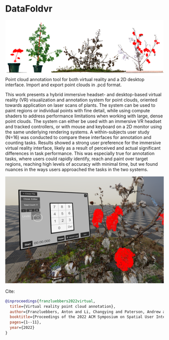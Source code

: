 # DataFoldvr

![cover image](Images/cover.png)
Point cloud annotation tool for both virtual reality and a 2D desktop interface. Import and export point clouds in .pcd format.

This work presents a hybrid immersive headset- and desktop-based virtual reality (VR) visualization and annotation system for point clouds, oriented towards application on laser scans of plants.  The system can be used to paint regions or individual points with fine detail, while using compute shaders to address performance limitations when working with large, dense point clouds. The system can either be used with an immersive VR headset and tracked controllers, or with mouse and keyboard on a 2D monitor using the same underlying rendering systems. A within-subjects user study (N=16) was conducted to compare these interfaces for annotation and counting tasks. Results showed a strong user preference for the immersive virtual reality interface, likely as a result of perceived and actual significant differences in task performance. This was especially true for annotation tasks, where users could rapidly identify, reach and paint over target regions, reaching high levels of accuracy with minimal time, but we found nuances in the ways users approached the tasks in the two systems.

![vr counting interface](Images/vr_counting_cropped.png)

Cite:

```bibtex
@inproceedings{franzluebbers2022virtual,
  title={Virtual reality point cloud annotation},
  author={Franzluebbers, Anton and Li, Changying and Paterson, Andrew and Johnsen, Kyle},
  booktitle={Proceedings of the 2022 ACM Symposium on Spatial User Interaction},
  pages={1--11},
  year={2022}
}
```
